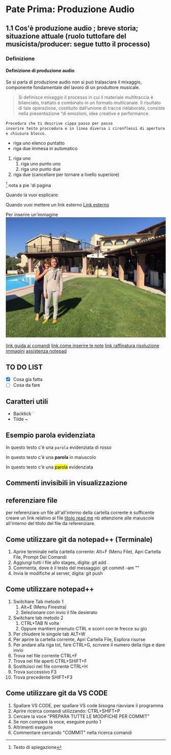 # Pate Prima: Produzione Audio
## 1.1 Cos'è produzione audio ; breve storia; situazione attuale (ruolo tuttofare del musicista/producer: segue tutto il processo)

### Definizione
#### Definizione di produzione audio
Se si parla di produzione audio non si può tralasciare il mixaggio, componente fondamentale del lavoro di un produttore musicale.
> Si definisce mixaggio il processo in cui il materiale multitraccia è bilanciato, trattato e combinato in un formato multicanale.
> Il risultato di tale operazione, costituito dall’unione di tracce rielaborate, consiste nella presentazione “di emozioni, idee creative e performance.

```
Procedura che ti descrive cippa passo per passo
inserire testo proccedura e in linea diversa i cironflessi di apertura e chiusura blocco.
```


* riga uno elenco puntatto
* riga due immesa in automatico

1. riga uno
   1. riga uno punto uno
   2. riga uno punto due
2. riga due (cancellare per tornare a  livello superiore)
   
   
[^1] nota a pie 'di pagina

Quando la vuoi esplicare:
[^1]: Testo di spiegazione

Quando vuoi mettere un link esterno
[Link esterno](https://google.com)

Per inserire un'immagine
![gemma con mamma a todi](.\images\img.jpg)

[link guida ai comandi](https://github.com/adam-p/markdown-here/wiki/Markdown-Cheatsheet)
[link come inserire le note](https://stackedit.io/)
[link raffinatura risoluzione immagini](https://stackoverflow.com/questions/14675913/changing-image-size-in-markdown)
[assistenza notepad](https://www.bing.com/search?q=assistenza+per+blocco+note+in+windows+10&filters=guid:%224466414-it-dia%22%20lang:%22it%22&form=T00032&ocid=HelpPane-BingIA)

## TO DO LIST
- [x] Cosa gia fatta
- [ ] Cosa da fare

## Caratteri utili
- Backtick \`
- Tilde \~

## Esempio parola evidenziata
In questo testo c'è una `parola` evidenziata di rosso

In questo testo c'è una **parola** in maiuscolo

In questo testo c'è una <mark>parola</mark> evidenziata

## Commenti invisibili in visualizzazione
[//]: # (This may be the most platform independent comment)
<!--- your comment goes here and here -->
[//]: <> (This is also a comment.)

## referenziare file
per referenziare un file all'all'interno della cartella corrente è sufficente creare un link relativo al file 
[titolo read me](./README.md)
nb attenzione alle maiuscole all'interno del titolo del file da referenziare.

## Come utilizzare git da notepad++ (Terminale)
1. Aprire terminale nella cartella corrente: Alt+F (Menu File), Apri Cartella File, Prompt Dei Comandi 
2. Aggiungi tutti i file allo stages, digita: git add .
3. Commenta, dove <message> è il testo del messaggio: git commit -am "<messaggio>"
4. Invia le modifiche al server, digita: git push

## Come utilizzare notepad++
1. Switchare Tab metodo 1
    1. Alt+E (Menu Finestra)
    2. Selezionare con invio il file desierato
2. Switchare tab metodo 2
    1. CTRL+TAB N volte
    2. Oppure mantieni premuto CTRL e scorri con le frecce su giù
3. Per chiudere le singole tab ALT+W
4. Per aprire la cartella corrente, Apri Cartella File, Esplora risorse
5. Per andare alla riga tot, fare CTRL+G, scrivere il numero della riga e dare invio
6. Trova nel file corrente CTRL+F
7. Trova nei file aperti CTRL+SHIFT+F
8. Sostituisci nel file corrente CTRL+H
9. Trova successivo F3
10. Trova precedente SHIFT+F3

## Come utilizzare git da VS CODE
1. Spallare VS CODE, per spallare VS code bisogna riavviare il programma
2. Aprire ricerca comandi utilizzando: CTRL+SHIFT+P
3. Cercare la voce "PREPARA TUTTE LE MODIFICHE PER COMMIT"
4. Se non compare la voce, eseguire punto 1
5. Altrimenti eseguire
6. Commentare cercando "COMMIT" nella ricerca comandi